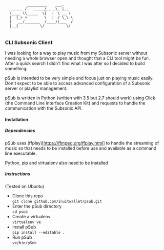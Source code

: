 ```
          _________    ___.    
  ______ /   _____/__ _\_ |__  
  \____ \\_____  \|  |  \ __ \ 
  |  |_> >        \  |  / \_\ \
  |   __/_______  /____/|___  /
  |__|          \/          \/
   
```
### CLI Subsonic Client

I was looking for a way to play music from my Subsonic server without needing a whole browser open and thought that a CLI tool might be fun.
After a quick search I didn't find what I was after so I decided to build something.  

pSub is intended to be very simple and focus just on playing music easily. Don't expect to be able to access advanced configuration of a Subsonic server or playlist management.
  
pSub is written in Python (written with 3.5 but 2.7 should work) using Click (the Command Line Interface Creation Kit) and requests to handle the communication with the Subsonic API.  

#### Installation
##### Dependencies
pSub uses (ffplay)[https://ffmpeg.org/ffplay.html] to handle the streaming of music so that needs to be installed before use and available as a command line executable.
  
Python, pip and virtualenv also need to be installed
##### Instructions
(Tested on Ubuntu)
- Clone this repo  
`git clone github.com/inuitwallet/psub.git`
- Enter the pSub directory  
`cd psub`
- Create a virtualenv  
`virtualenv ve`
- Install pSub  
`pip install --editable .`
- Run pSub  
`ve/bin/pSub`  

